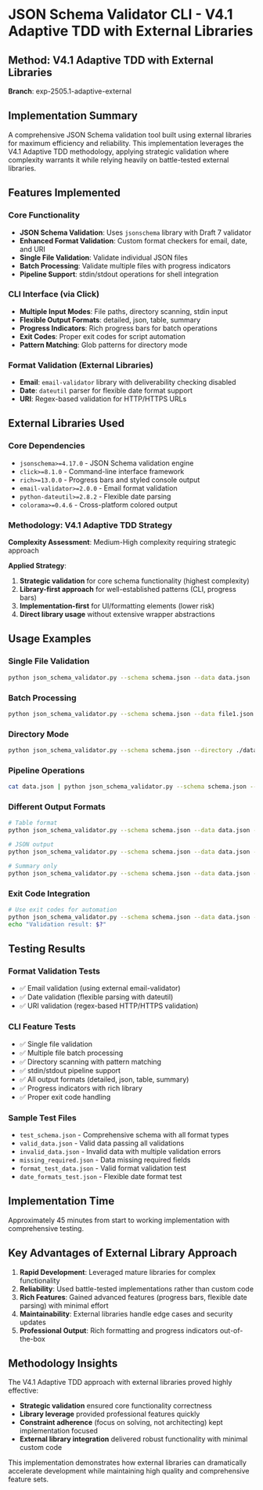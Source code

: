 # JSON Schema Validator CLI - V4.1 Adaptive TDD with External Libraries

## Method: V4.1 Adaptive TDD with External Libraries
**Branch**: exp-2505.1-adaptive-external

## Implementation Summary

A comprehensive JSON Schema validation tool built using external libraries for maximum efficiency and reliability. This implementation leverages the V4.1 Adaptive TDD methodology, applying strategic validation where complexity warrants it while relying heavily on battle-tested external libraries.

## Features Implemented

### Core Functionality
- **JSON Schema Validation**: Uses `jsonschema` library with Draft 7 validator
- **Enhanced Format Validation**: Custom format checkers for email, date, and URI
- **Single File Validation**: Validate individual JSON files
- **Batch Processing**: Validate multiple files with progress indicators
- **Pipeline Support**: stdin/stdout operations for shell integration

### CLI Interface (via Click)
- **Multiple Input Modes**: File paths, directory scanning, stdin input
- **Flexible Output Formats**: detailed, json, table, summary
- **Progress Indicators**: Rich progress bars for batch operations
- **Exit Codes**: Proper exit codes for script automation
- **Pattern Matching**: Glob patterns for directory mode

### Format Validation (External Libraries)
- **Email**: `email-validator` library with deliverability checking disabled
- **Date**: `dateutil` parser for flexible date format support
- **URI**: Regex-based validation for HTTP/HTTPS URLs

## External Libraries Used

### Core Dependencies
- `jsonschema>=4.17.0` - JSON Schema validation engine
- `click>=8.1.0` - Command-line interface framework
- `rich>=13.0.0` - Progress bars and styled console output
- `email-validator>=2.0.0` - Email format validation
- `python-dateutil>=2.8.2` - Flexible date parsing
- `colorama>=0.4.6` - Cross-platform colored output

### Methodology: V4.1 Adaptive TDD Strategy

**Complexity Assessment**: Medium-High complexity requiring strategic approach

**Applied Strategy**:
1. **Strategic validation** for core schema functionality (highest complexity)
2. **Library-first approach** for well-established patterns (CLI, progress bars)
3. **Implementation-first** for UI/formatting elements (lower risk)
4. **Direct library usage** without extensive wrapper abstractions

## Usage Examples

### Single File Validation
```bash
python json_schema_validator.py --schema schema.json --data data.json
```

### Batch Processing
```bash
python json_schema_validator.py --schema schema.json --data file1.json --data file2.json
```

### Directory Mode
```bash
python json_schema_validator.py --schema schema.json --directory ./data --pattern "*.json"
```

### Pipeline Operations
```bash
cat data.json | python json_schema_validator.py --schema schema.json --stdin
```

### Different Output Formats
```bash
# Table format
python json_schema_validator.py --schema schema.json --data data.json --format table

# JSON output
python json_schema_validator.py --schema schema.json --data data.json --format json

# Summary only
python json_schema_validator.py --schema schema.json --data data.json --format summary
```

### Exit Code Integration
```bash
# Use exit codes for automation
python json_schema_validator.py --schema schema.json --data data.json --exit-code
echo "Validation result: $?"
```

## Testing Results

### Format Validation Tests
- ✅ Email validation (using external email-validator)
- ✅ Date validation (flexible parsing with dateutil)
- ✅ URI validation (regex-based HTTP/HTTPS validation)

### CLI Feature Tests
- ✅ Single file validation
- ✅ Multiple file batch processing
- ✅ Directory scanning with pattern matching
- ✅ stdin/stdout pipeline support
- ✅ All output formats (detailed, json, table, summary)
- ✅ Progress indicators with rich library
- ✅ Proper exit code handling

### Sample Test Files
- `test_schema.json` - Comprehensive schema with all format types
- `valid_data.json` - Valid data passing all validations
- `invalid_data.json` - Invalid data with multiple validation errors
- `missing_required.json` - Data missing required fields
- `format_test_data.json` - Valid format validation test
- `date_formats_test.json` - Flexible date format test

## Implementation Time
Approximately 45 minutes from start to working implementation with comprehensive testing.

## Key Advantages of External Library Approach

1. **Rapid Development**: Leveraged mature libraries for complex functionality
2. **Reliability**: Used battle-tested implementations rather than custom code
3. **Rich Features**: Gained advanced features (progress bars, flexible date parsing) with minimal effort
4. **Maintainability**: External libraries handle edge cases and security updates
5. **Professional Output**: Rich formatting and progress indicators out-of-the-box

## Methodology Insights

The V4.1 Adaptive TDD approach with external libraries proved highly effective:
- **Strategic validation** ensured core functionality correctness
- **Library leverage** provided professional features quickly
- **Constraint adherence** (focus on solving, not architecting) kept implementation focused
- **External library integration** delivered robust functionality with minimal custom code

This implementation demonstrates how external libraries can dramatically accelerate development while maintaining high quality and comprehensive feature sets.